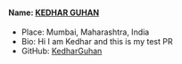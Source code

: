 #### Name: [KEDHAR GUHAN](https://github.com/KedharGuhan)
- Place: Mumbai, Maharashtra, India
- Bio: Hi I am Kedhar and this is my test PR
- GitHub: [KedharGuhan](https://github.com/KedharGuhan)